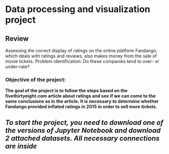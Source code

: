 # Data processing and visualization project

## Review
Assessing the correct display of ratings on the online platform Fandango, which deals with ratings and reviews, also makes money from the sale of movie tickets.
Problem identification: Do these companies tend to over- or under-rate?


### Objective of the project:

**The goal of the project is to follow the steps based on the fivethirtyeight.com article about ratings and see if we can come to the same conclusions as in the article. 
It is necessary to determine whether Fandango provided inflated ratings in 2015 in order to sell more tickets.**

***To start the project, you need to download one of the versions of Jupyter Notebook and download 2 attached datasets. All necessary connections are inside***
-----------------------------
